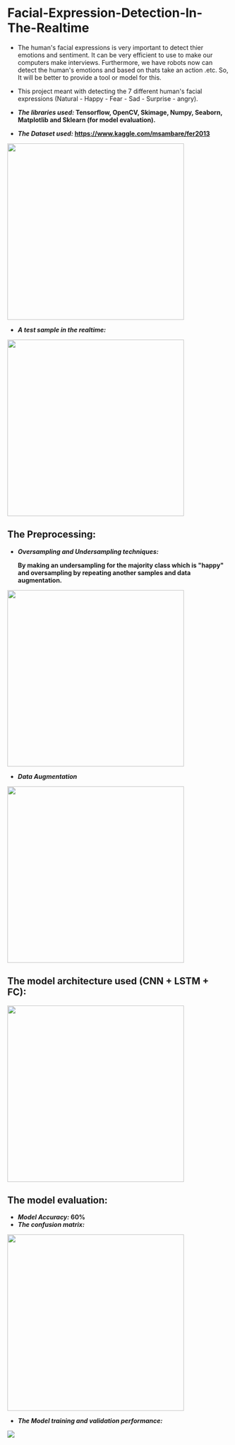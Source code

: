 # Facial-Expression-Detection-In-The-Realtime
- The human's facial expressions is very important to detect thier emotions and sentiment. It can be very efficient to use to make our computers make interviews. Furthermore, we have robots now can detect the human's emotions and based on thats take an action .etc. So, It will be better to provide a tool or model for this.

- This project meant with detecting the 7 different human's facial expressions (Natural - Happy - Fear - Sad - Surprise - angry).

- <b><i>The libraries used:</i><b/> Tensorflow, OpenCV, Skimage, Numpy, Seaborn, Matplotlib and Sklearn (for model evaluation).  

- <b><i>The Dataset used:</i><b/> https://www.kaggle.com/msambare/fer2013

<img src = '/imgs/training_data_dist.png' width = '400px'/>

- <b><i>A test sample in the realtime:</i><b/>

<img src = '/imgs/test.png' width = '400px'/>

## The Preprocessing:
  - <b><i>Oversampling and Undersampling techniques:</i><b/>
  
     By making an undersampling for the majority class which is "happy" and oversampling by repeating another samples and data augmentation.
     
  <img src = '/imgs/balanced_dist.png' width = '400px'/>
    
  - <b><i>Data Augmentation</i><b/>
  
  <img src = '/imgs/data_augmentation.png' width = '400px'/>
  
## The model architecture used (CNN + LSTM + FC):
  
  <img src = '/imgs/dev_model_arch.png' width = '400px'>
  
## The model evaluation:
  - <b><i>Model Accuracy:</i><b/> <b>60%</b>
  - <b><i>The confusion matrix:</i><b/>
    
  <img src = '/imgs/confusion_matrix.png' width = '400px'>
  
  - <b><i>The Model training and validation performance:</i><b/>
    
  <img src = '/imgs/model_training_performance.png'>
  
